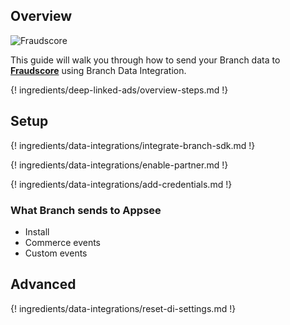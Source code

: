 ## Overview

![Fraudscore](https://cdn.branch.io/branch-assets/ad-partner-manager//3af6b4003ae9-1600x400-1566744705564.png)

This guide will walk you through how to send your Branch data to **[Fraudscore](https://fraudscore.mobi/)** using Branch Data Integration.

{! ingredients/deep-linked-ads/overview-steps.md !}

## Setup

{! ingredients/data-integrations/integrate-branch-sdk.md !}

{! ingredients/data-integrations/enable-partner.md !}

{! ingredients/data-integrations/add-credentials.md !}

### What Branch sends to Appsee

* Install
* Commerce events
* Custom events 

## Advanced

{! ingredients/data-integrations/reset-di-settings.md !}
